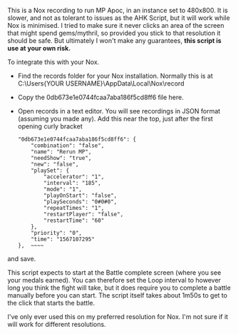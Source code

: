 This is a Nox recording to run MP Apoc, in an instance set to 480x800. It is slower, and not as tolerant to issues as the AHK Script, but it will work while Nox is minimised. I tried to make sure it never clicks an area of the screen that might spend gems/mythril, so provided you stick to that resolution it should be safe. But ultimately I won't make any guarantees, **this script is use at your own risk.**

To integrate this with your Nox.

* Find the records folder for your Nox installation. Normally this is at C:\Users\{YOUR USERNAME}\AppData\Local\Nox\record
* Copy the 0db673e1e0744fcaa7aba186f5cd8ff6 file here.
* Open records in a text editor. You will see recordings in JSON format (assuming you made any). Add this near the top, just after the first opening curly bracket

   	~~~~ 
	"0db673e1e0744fcaa7aba186f5cd8ff6": {
        "combination": "false",
        "name": "Rerun MP",
        "needShow": "true",
        "new": "false",
        "playSet": {
            "accelerator": "1",
            "interval": "185",
            "mode": "1",
            "playOnStart": "false",
            "playSeconds": "0#0#0",
            "repeatTimes": "1",
            "restartPlayer": "false",
            "restartTime": "60"
        },
        "priority": "0",
        "time": "1567107295"
    },	~~~~
	
and save.

This script expects to start at the Battle complete screen (where you see your medals earned). You can therefore set the Loop interval to however long you think the fight will take, but it does require you to complete a battle manually before you can start. The script itself takes about 1m50s to get to the click that starts the battle.

I've only ever used this on my preferred resolution for Nox. I'm not sure if it will work for different resolutions.
